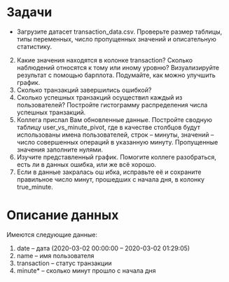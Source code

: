 # Задачи
* Загрузите датасет transaction_data.csv. Проверьте размер таблицы, типы переменных, число пропущенных значений и описательную статистику.
2. Какие значения находятся в колонке transaction? Сколько наблюдений относятся к тому или иному уровню? Визуализируйте результат с помощью барплота. Подумайте, как можно улучшить график.
3. Сколько транзакций завершились ошибкой?
4. Сколько успешных транзакций осуществил каждый из пользователей? Постройте гистограмму распределения числа успешных транзакций.
5. Коллега прислал Вам обновленные данные. Постройте сводную таблицу user_vs_minute_pivot, где в качестве столбцов будут использованы имена пользователей, строк – минуты, значений – число совершенных операций в указанную минуту. Пропущенные значения заполните нулями.
6. Изучите представленный график. Помогите коллеге разобраться,  есть ли в данных ошибка, или же всё хорошо.
7. Если в данные закралась ош
ибка, исправьте её и сохраните правильное число минут, прошедших с начала дня, в колонку true_minute.
# Описание данных
Имеются следующие данные:

1. date – дата (2020-03-02 00:00:00 – 2020-03-02 01:29:05)
2. name – имя пользователя
3. transaction – статус транзакции
4. minute* – сколько минут прошло с начала дня
